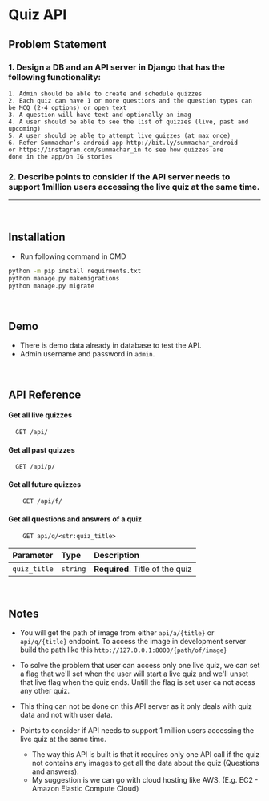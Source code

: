 
# **Quiz API** 

## **Problem Statement**

###  1. Design a DB and an API server in Django that has the following functionality:
    1. Admin should be able to create and schedule quizzes
    2. Each quiz can have 1 or more questions and the question types can be MCQ (2-4 options) or open text
    3. A question will have text and optionally an imag
    4. A user should be able to see the list of quizzes (live, past and upcoming)
    5. A user should be able to attempt live quizzes (at max once)
    6. Refer Summachar’s android app http://bit.ly/summachar_android
    or https://instagram.com/summachar_in to see how quizzes are
    done in the app/on IG stories

### 2. Describe points to consider if the API server needs to support 1million users accessing the live quiz at the same time.

---
<br />

## Installation

* Run following command in CMD
```bash
python -m pip install requirments.txt
python manage.py makemigrations
python manage.py migrate
```
<br />

## Demo

* There is demo data already in database to test the API.
* Admin username and password in `admin`.

<br />

## **API Reference**

#### Get all live quizzes

```http
  GET /api/
```

#### Get all past quizzes

```http
  GET /api/p/
```

#### Get all future quizzes

```http
    GET /api/f/
```

#### Get all questions and answers of a quiz

```http
    GET api/q/<str:quiz_title>
```

| Parameter | Type     | Description                |
| :-------- | :------- | :------------------------- |
| `quiz_title` | `string` | **Required**. Title of the quiz |

<br />

## **Notes**

* You will get the path of image from either `api/a/{title}` or `api/q/{title}` endpoint. 
    To access the image in development server build the path like this `http://127.0.0.1:8000/{path/of/image}`

* To solve the problem that user can access only one live quiz, we can set
    a flag that we'll set when the user will start a live quiz and we'll unset
    that live flag when the quiz ends. Untill the flag is set user ca not acess
    any other quiz.
* This thing can not be done on this API server as it only deals with quiz data and
    not with user data.

* Points to consider if API needs to support 1 million users accessing the 
    live quiz at the same time.

    * The way this API is built is that it requires only one API call if the quiz not contains any images
        to get all the data about the quiz (Questions and answers).
    * My suggestion is we can go with cloud hosting like AWS. (E.g. EC2 - Amazon Elastic Compute Cloud)